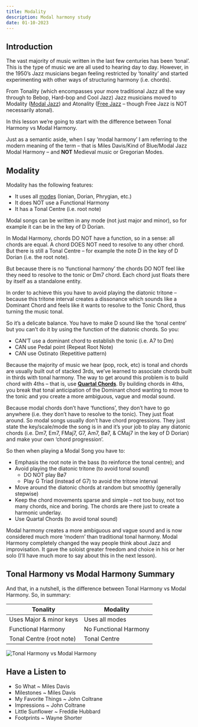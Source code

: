 ```yaml
---
title: Modality
description: Modal harmony study
date: 01-10-2023
---
```



## Introduction

The vast majority of music written in the last few centuries has been ‘tonal’. This is the type of music we are all used to hearing day to day. However, in the 1950’s Jazz musicians began feeling restricted by ‘tonality’ and started experimenting with other ways of structuring harmony (i.e. chords).

From Tonality (which encompasses your more traditional Jazz all the way through to Bebop, Hard-bop and Cool Jazz) Jazz musicians moved to Modality ([Modal Jazz](https://www.thejazzpianosite.com/jazz-piano-lessons/modern-jazz-theory/modal-jazz/)) and Atonality ([Free Jazz](https://www.thejazzpianosite.com/jazz-piano-lessons/modern-jazz-theory/free-jazz/) – though Free Jazz is NOT necessarily atonal).

In this lesson we’re going to start with the difference between Tonal Harmony vs Modal Harmony.

Just as a semantic aside, when I say ‘modal harmony’ I am referring to the modern meaning of the term – that is Miles Davis/Kind of Blue/Modal Jazz Modal Harmony – and **NOT** Medieval music or Gregorian Modes.

## Modality

Modality has the following features:

* It uses all [modes](https://www.thejazzpianosite.com/jazz-piano-lessons/the-basics/modes/) (Ionian, Dorian, Phrygian, etc.)
* It does NOT use a Functional Harmony
* It has a Tonal Centre (i.e. root note)

Modal songs can be written in any mode (not just major and minor), so for example it can be in the key of D Dorian.

In Modal Harmony, chords DO NOT have a function, so in a sense: all chords are equal. A chord DOES NOT need to resolve to any other chord. But there is still a Tonal Centre – for example the note D in the key of D Dorian (i.e. the root note).

But because there is no ‘functional harmony’ the chords DO NOT feel like they need to resolve to the tonic or Dm7 chord. Each chord just floats there by itself as a standalone entity.

In order to achieve this you have to avoid playing the diatonic tritone – because this tritone interval creates a dissonance which sounds like a Dominant Chord and feels like it wants to resolve to the Tonic Chord, thus turning the music tonal.

So it’s a delicate balance. You have to make D sound like the ‘tonal centre’ but you can’t do it by using the function of the diatonic chords. So you:

* CAN’T use a dominant chord to establish the tonic (i.e. A7 to Dm)
* CAN use Pedal point (Repeat Root Note)
* CAN use Ostinato (Repetitive pattern)

Because the majority of music we hear (pop, rock, etc) is tonal and chords are usually built out of stacked 3rds, we’ve learned to associate chords built in thirds with tonal harmony. The way to get around this problem is to build chord with 4ths – that is, use [**Quartal Chords**](https://www.thejazzpianosite.com/jazz-piano-lessons/jazz-chord-voicings/quartal-voicings/). By building chords in 4ths, you break that tonal anticipation of the Dominant chord wanting to move to the tonic and you create a more ambiguous, vague and modal sound.

Because modal chords don’t have ‘functions’, they don’t have to go anywhere (i.e. they don’t have to resolve to the tonic). They just float around. So modal songs usually don’t have chord progressions. They just state the key/scale/mode the song is in and it’s your job to play any diatonic chords (i.e. Dm7, Em7, FMaj7, G7, Am7, Bø7, & CMaj7 in the key of D Dorian) and make your own ‘chord progression’.

So then when playing a Modal Song you have to:

* Emphasis the root note in the bass (to reinforce the tonal centre); and
* Avoid playing the diatonic tritone (to avoid tonal sound)
  * DO NOT play Bø7
  * Play G Triad (instead of G7) to avoid the tritone interval
* Move around the diatonic chords at random but smoothly (generally stepwise)
* Keep the chord movements sparse and simple – not too busy, not too many chords, nice and boring. The chords are there just to create a harmonic underlay.
* Use Quartal Chords (to avoid tonal sound)

Modal harmony creates a more ambiguous and vague sound and is now considered much more ‘modern’ than traditional tonal harmony. Modal Harmony completely changed the way people think about Jazz and improvisation. It gave the soloist greater freedom and choice in his or her solo (I’ll have much more to say about this in the next lesson).

## Tonal Harmony vs Modal Harmony Summary

And that, in a nutshell, is the difference between Tonal Harmony vs Modal Harmony. So, in summary:

<table id="tablepress-183" class="tablepress tablepress-id-183">

<thead>

<tr class="row-1 odd">

<th class="column-1">Tonality</th>

<th class="column-2">Modality</th>

</tr>

</thead>

<tbody class="row-hover">

<tr class="row-2 even">

<td class="column-1">Uses Major & minor keys</td>

<td class="column-2">Uses all modes</td>

</tr>

<tr class="row-3 odd">

<td class="column-1">Functional Harmony</td>

<td class="column-2">No Functional Harmony</td>

</tr>

<tr class="row-4 even">

<td class="column-1">Tonal Centre (root note)</td>

<td class="column-2">Tonal Centre</td>

</tr>

</tbody>

</table>

![Tonal Harmony vs Modal Harmony](https://www.thejazzpianosite.com/wp-content/uploads/2016/12/Tonal-Harmony-vs-Modal-Harmony.png)

## Have a Listen to

* So What ~ Miles Davis
* Milestones ~ Miles Davis
* My Favorite Things ~ John Coltrane
* Impressions ~ John Coltrane
* Little Sunflower ~ Freddie Hubbard
* Footprints ~ Wayne Shorter

<youtube-embed video="OCkCn0dEgpw" />

